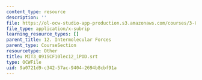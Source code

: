 ```yaml
---
content_type: resource
description: ''
file: https://ol-ocw-studio-app-production.s3.amazonaws.com/courses/3-091sc-introduction-to-solid-state-chemistry-fall-2010/9a0721d9c34257ac94042694b8cbf91a_MIT3_091SCF10lec12_iPOD.vtt
file_type: application/x-subrip
learning_resource_types: []
parent_title: 12. Intermolecular Forces
parent_type: CourseSection
resourcetype: Other
title: MIT3_091SCF10lec12_iPOD.srt
type: OCWFile
uid: 9a0721d9-c342-57ac-9404-2694b8cbf91a
---
```

